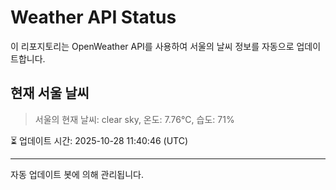 
# Weather API Status

이 리포지토리는 OpenWeather API를 사용하여 서울의 날씨 정보를 자동으로 업데이트합니다.

## 현재 서울 날씨
> 서울의 현재 날씨: clear sky, 온도: 7.76°C, 습도: 71%

⏳ 업데이트 시간: 2025-10-28 11:40:46 (UTC)

---
자동 업데이트 봇에 의해 관리됩니다.
